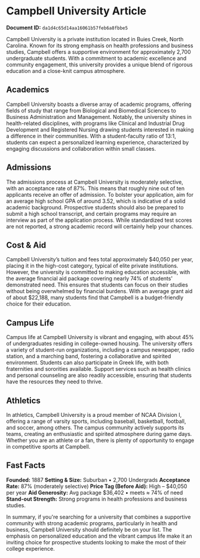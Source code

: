 # Campbell University Article

**Document ID:** `da1d4c65d14aa16061b57feb6a8fbbe5`

Campbell University is a private institution located in Buies Creek, North Carolina. Known for its strong emphasis on health professions and business studies, Campbell offers a supportive environment for approximately 2,700 undergraduate students. With a commitment to academic excellence and community engagement, this university provides a unique blend of rigorous education and a close-knit campus atmosphere.

## Academics
Campbell University boasts a diverse array of academic programs, offering fields of study that range from Biological and Biomedical Sciences to Business Administration and Management. Notably, the university shines in health-related disciplines, with programs like Clinical and Industrial Drug Development and Registered Nursing drawing students interested in making a difference in their communities. With a student-faculty ratio of 13:1, students can expect a personalized learning experience, characterized by engaging discussions and collaboration within small classes.

## Admissions
The admissions process at Campbell University is moderately selective, with an acceptance rate of 87%. This means that roughly nine out of ten applicants receive an offer of admission. To bolster your application, aim for an average high school GPA of around 3.52, which is indicative of a solid academic background. Prospective students should also be prepared to submit a high school transcript, and certain programs may require an interview as part of the application process. While standardized test scores are not reported, a strong academic record will certainly help your chances.

## Cost & Aid
Campbell University’s tuition and fees total approximately $40,050 per year, placing it in the high-cost category, typical of elite private institutions. However, the university is committed to making education accessible, with the average financial aid package covering nearly 74% of students' demonstrated need. This ensures that students can focus on their studies without being overwhelmed by financial burdens. With an average grant aid of about $22,188, many students find that Campbell is a budget-friendly choice for their education.

## Campus Life
Campus life at Campbell University is vibrant and engaging, with about 45% of undergraduates residing in college-owned housing. The university offers a variety of student-run organizations, including a campus newspaper, radio station, and a marching band, fostering a collaborative and spirited environment. Students can also participate in Greek life, with both fraternities and sororities available. Support services such as health clinics and personal counseling are also readily accessible, ensuring that students have the resources they need to thrive.

## Athletics
In athletics, Campbell University is a proud member of NCAA Division I, offering a range of varsity sports, including baseball, basketball, football, and soccer, among others. The campus community actively supports its teams, creating an enthusiastic and spirited atmosphere during game days. Whether you are an athlete or a fan, there is plenty of opportunity to engage in competitive sports at Campbell.

## Fast Facts
**Founded:** 1887
**Setting & Size:** Suburban • 2,700 Undergrads
**Acceptance Rate:** 87% (moderately selective)
**Price Tag (Before Aid):** High – $40,050 per year
**Aid Generosity:** Avg package $36,402 • meets ≈ 74% of need
**Stand-out Strength:** Strong programs in health professions and business studies.

In summary, if you're searching for a university that combines a supportive community with strong academic programs, particularly in health and business, Campbell University should definitely be on your list. The emphasis on personalized education and the vibrant campus life make it an inviting choice for prospective students looking to make the most of their college experience.

